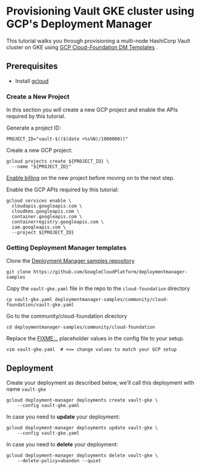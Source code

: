 # Provisioning Vault GKE cluster using GCP's Deployment Manager

This tutorial walks you through provisioning a multi-node HashiCorp Vault cluster on
 GKE using [GCP Cloud-Foundation DM Templates](https://github.com/GoogleCloudPlatform/deploymentmanager-samples/tree/master/community/cloud-foundation) .

## Prerequisites

- Install [gcloud](https://cloud.google.com/sdk)

### Create a New Project

In this section you will create a new GCP project and enable the APIs required by this tutorial.

Generate a project ID:

```(shell)
PROJECT_ID="vault-$(($(date +%s%N)/1000000))"
```

Create a new GCP project:

```(shell)
gcloud projects create ${PROJECT_ID} \
  --name "${PROJECT_ID}"
```

[Enable billing](https://cloud.google.com/billing/docs/how-to/modify-project#enable_billing_for_a_new_project)
on the new project before moving on to the next step.

Enable the GCP APIs required by this tutorial:

```(shell)
gcloud services enable \
  cloudapis.googleapis.com \
  cloudkms.googleapis.com \
  container.googleapis.com \
  containerregistry.googleapis.com \
  iam.googleapis.com \
  --project ${PROJECT_ID}
```

### Getting Deployment Manager templates

Clone the [Deployment Manager samples repository](https://github.com/GoogleCloudPlatform/deploymentmanager-samples)

```(shell)
git clone https://github.com/GoogleCloudPlatform/deploymentmanager-samples
```

Copy the `vault-gke.yaml` file in the repo to the `cloud-foundation` directory

```(shell)
cp vault-gke.yaml deploymentmanager-samples/community/cloud-foundation/vault-gke.yaml
```

Go to the community/cloud-foundation directory

```(shell)
cd deploymentmanager-samples/community/cloud-foundation
```

Replace the <FIXME:..> placeholder values in the config file to your setup.

```shell
vim vault-gke.yaml  # <== change values to match your GCP setup
```

## Deployment

Create your deployment as described below, we'll call this deployment with name `vault-gke`

```(shell)
gcloud deployment-manager deployments create vault-gke \
    --config vault-gke.yaml
```

In case you need to **update** your deployment:

```(shell)
gcloud deployment-manager deployments update vault-gke \
    --config vault-gke.yaml
```

In case you need to **delete** your deployment:

```(shell)
gcloud deployment-manager deployments delete vault-gke \
    --delete-policy=abandon --quiet
```
